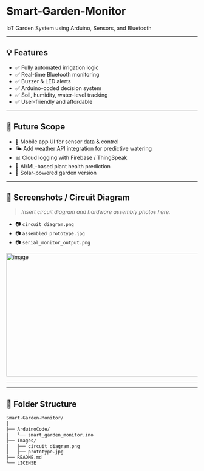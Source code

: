 # Smart-Garden-Monitor
IoT Garden System using Arduino, Sensors, and Bluetooth

---

## 💡 Features

- ✅ Fully automated irrigation logic
- ✅ Real-time Bluetooth monitoring
- ✅ Buzzer & LED alerts
- ✅ Arduino-coded decision system
- ✅ Soil, humidity, water-level tracking
- ✅ User-friendly and affordable

---

## 🚀 Future Scope

- 📱 Mobile app UI for sensor data & control
- 🌤️ Add weather API integration for predictive watering
- 📊 Cloud logging with Firebase / ThingSpeak
- 🤖 AI/ML-based plant health prediction
- 🔋 Solar-powered garden version

---

## 📸 Screenshots / Circuit Diagram

> _Insert circuit diagram and hardware assembly photos here._

- 📷 `circuit_diagram.png`
- 📷 `assembled_prototype.jpg`
- 📷 `serial_monitor_output.png`
<img width="751" height="325" alt="image" src="https://github.com/user-attachments/assets/2fe0d327-fcd6-4839-b521-a0cfd52741bc" />

---



---

## 📂 Folder Structure

```bash
Smart-Garden-Monitor/
│
├── ArduinoCode/
│   └── smart_garden_monitor.ino
├── Images/
│   ├── circuit_diagram.png
│   ├── prototype.jpg
├── README.md
└── LICENSE

